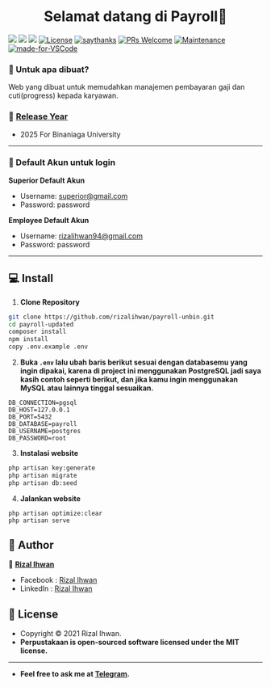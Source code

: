 <h1 align="center">Selamat datang di Payroll👋</h1>

[![](https://img.shields.io/github/issues/rizalihwan/perpustakaan?style=flat-square)](https://img.shields.io/github/issues/rizalihwan/perpustakaan?style=flat-square) ![](https://img.shields.io/github/stars/rizalihwan/perpustakaan?style=flat-square)
![](https://img.shields.io/github/forks/rizalihwan/perpustakaan?style=flat-square) 
<a href="https://packagist.org/packages/laravel/framework"><img src="https://poser.pugx.org/laravel/framework/license.svg" alt="License"></a> [![saythanks](https://img.shields.io/badge/say-thanks-ff69b4.svg?style=flat-square)](https://saythanks.io/to/rizalihwan94%40gmail.com)  [![PRs Welcome](https://img.shields.io/badge/PRs-welcome-brightgreen.svg?style=flat-square)](http://makeapullrequest.com) [![Maintenance](https://img.shields.io/badge/Maintained%3F-yes-green.svg?style=flat-square)](https://GitHub.com/Naereen/StrapDown.js/graphs/commit-activity) [![made-for-VSCode](https://img.shields.io/badge/Made%20for-VSCode-1f425f.svg?style=flat-square)](https://code.visualstudio.com/)

### 🤔 Untuk apa dibuat?
Web yang dibuat untuk memudahkan manajemen pembayaran gaji dan cuti(progress) kepada karyawan.

### 📆 <a href="#">Release Year</a>
- 2025 For Binaniaga University

------------

 ### 👤 Default Akun untuk login
	
**Superior Default Akun**
- Username: superior@gmail.com
- Password: password

**Employee Default Akun**
- Username: rizalihwan94@gmail.com
- Password: password

------------

## 💻 Install

1. **Clone Repository**
```bash
git clone https://github.com/rizalihwan/payroll-unbin.git
cd payroll-updated
composer install
npm install
copy .env.example .env
```

2. **Buka ```.env``` lalu ubah baris berikut sesuai dengan databasemu yang ingin dipakai, karena di project ini menggunakan PostgreSQL jadi saya kasih contoh seperti berikut, dan jika kamu ingin menggunakan MySQL atau lainnya tinggal sesuaikan.**
```
DB_CONNECTION=pgsql
DB_HOST=127.0.0.1
DB_PORT=5432
DB_DATABASE=payroll
DB_USERNAME=postgres
DB_PASSWORD=root
```

3. **Instalasi website**
```bash
php artisan key:generate
php artisan migrate
php artisan db:seed
```

4. **Jalankan website**
```command
php artisan optimize:clear
php artisan serve
```

## 🧑 Author

👤 <a href="https://www.facebook.com/izal.whanz/"> **Rizal Ihwan**</a>
- Facebook : <a href="https://www.facebook.com/izal.whanz/"> Rizal Ihwan</a>
- LinkedIn : <a href="https://www.linkedin.com/in/rizal-ihwan-98a8a9199/"> Rizal Ihwan</a>

## 📝 License
- Copyright © 2021 Rizal Ihwan.
- **Perpustakaan is open-sourced software licensed under the MIT license.**

------------

- **Feel free to ask me at [Telegram](https://t.me/ihw_me/).**


